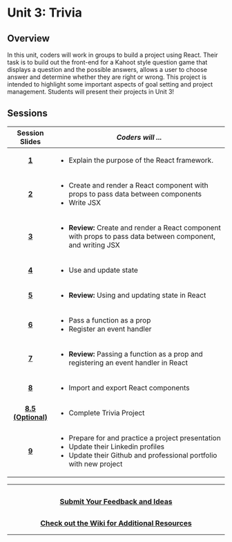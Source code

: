 # Unit 3: Trivia

## Overview
In this unit, coders will work in groups to build a project using React. Their task is to build out the front-end for a Kahoot style question game that displays a question and the possible answers, allows a user to choose answer and determine whether they are right or wrong. This project is intended to highlight some important aspects of goal setting and project management. Students will present their projects in Unit 3!
## Sessions 
|Session Slides|*Coders will ...*|
|:-------:|-------|
|[**1**](https://docs.google.com/presentation/d/1z3-sA0Opzt79SRh6AREtTAz2lydmNGyGy55366T8vB0/edit?usp=share_link)|<ul><li>Explain the purpose of the React framework.</li></ul>|
|[**2**](https://docs.google.com/presentation/d/1K---tTsdJ3WAPrf-HYDPSfX0TM5lm4i-80VTKD9h04E/edit?usp=sharing)|<ul><li>Create and render a React component with props to pass data between components</li><li>Write JSX</li></ul> |
|[**3**](https://docs.google.com/presentation/d/1FMPzl7WBlkuUBgZf6HIgGyy4vJakHPNI3pCEUMhyjbA/edit?usp=sharing)|<ul><li>**Review:** Create and render a React component with props to pass data between component, and writing JSX</li></ul>|
|[**4**](https://docs.google.com/presentation/d/1el5dlRWXyb-gJ_oWI4UGbNxWMdtZDlcLoLutMTCHnGk/edit?usp=sharing)|<ul><li>Use and update state</li></ul>|
|[**5**](https://docs.google.com/presentation/d/11JMLGBhYF_3s_AA_siP01Qm8GzHvrsf7hD3FArGvYGg/edit?usp=sharing)|<ul><li>**Review:** Using and updating state in React</li></ul>|
|[**6**](https://docs.google.com/presentation/d/1kbkEKh5lR_TNjSHW1CZ3Ylx01f3n3TZ8qcThp_it1_g/edit?usp=sharing)|<ul><li>Pass a function as a prop</li><li>Register an event handler</li></ul>|
|[**7**](https://docs.google.com/presentation/d/1ZRagZVYmwUCamiCiWrW6IfY17G20HS7SmHCkhI68oTg/edit?usp=sharing)|<ul> <li>**Review:** Passing a function as a prop and registering an event handler in React</li></ul>|
|[**8**](https://docs.google.com/presentation/d/1DZY1uxYmODrlXUGNYUAEW1-Kly-DpGYQ4_25RT0FOuo/edit?usp=sharing)| <ul><li>Import and export React components</li></ul>|
|[**8.5 (Optional)**](https://docs.google.com/presentation/d/121wuslPtobKX-Gp3fy4Rz6Vae6XE9jkU22cxnvcrFUA/edit#slide=id.g1fffe8f918f_0_0)| <ul><li>Complete Trivia Project</li></ul>|
|[**9**](https://docs.google.com/presentation/d/1p-TODBiD_fYMbJDMV2ilabDisYAoTEVKpkY8qxH__vs/edit#slide=id.g20523355b42_0_0)| <ul><li>Prepare for and practice a project presentation</li><li>Update their Linkedin profiles</li><li>Update their Github and professional portfolio with new project</li></ul>|

---
## <h3 align="center"><a href="https://docs.google.com/forms/d/e/1FAIpQLSc4oUNSthmU63TqlzUOOWd3buX3tGVIPRNDm0tsLB_nOONRLQ/viewform">Submit Your Feedback and Ideas</a></h3>

## <h3 align="center"><a href="https://github.com/itscodenation/curriculum-22-23/wiki">Check out the Wiki for Additional Resources</a></h3>

---
